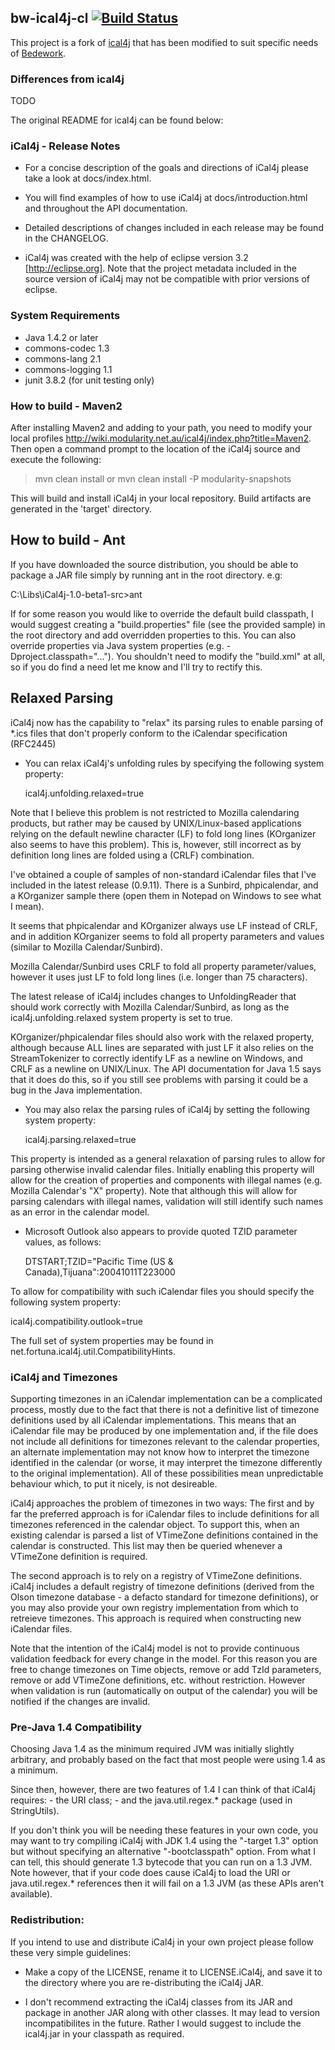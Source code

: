 ## bw-ical4j-cl [![Build Status](https://travis-ci.org/Bedework/bw-ical4j-cl.svg)](https://travis-ci.org/Bedework/bw-ical4j-cl)

This project is a fork of [ical4j](https://github.com/ical4j/ical4j) that has been modified to suit specific needs of [Bedework](https://www.apereo.org/projects/bedework).

### Differences from ical4j

TODO

The original README for ical4j can be found below:

### iCal4j - Release Notes


 - For a concise description of the goals and directions of iCal4j please
 take a look at docs/index.html.

 - You will find examples of how to use iCal4j at docs/introduction.html
 and throughout the API documentation.

 - Detailed descriptions of changes included in each release may be found
 in the CHANGELOG.
 
 - iCal4j was created with the help of eclipse version 3.2 [http://eclipse.org].
 Note that the project metadata included in the source version of iCal4j may not
 be compatible with prior versions of eclipse.


### System Requirements

 - Java 1.4.2 or later
 - commons-codec 1.3
 - commons-lang 2.1
 - commons-logging 1.1
 - junit 3.8.2 (for unit testing only)

### How to build - Maven2

 After installing Maven2 and adding to your path, you need to modify your local
 profiles http://wiki.modularity.net.au/ical4j/index.php?title=Maven2. Then 
 open a command prompt to the location of the iCal4j source and execute the following:
 
> mvn clean install
  or
> mvn clean install -P modularity-snapshots
 
 This will build and install iCal4j in your local repository. Build artifacts
 are generated in the 'target' directory.

## How to build - Ant
 
 If you have downloaded the source distribution, you should be able to package a JAR
 file simply by running ant in the root directory. e.g:
 
   C:\Libs\iCal4j-1.0-beta1-src\>ant
 
 If for some reason you would like to override the default build classpath, I would
 suggest creating a "build.properties" file (see the provided sample) in the root directory
 and add overridden properties to this. You can also override properties via Java system
 properties (e.g. -Dproject.classpath="..."). You shouldn't need to modify the "build.xml" at all,
 so if you do find a need let me know and I'll try to rectify this.
 
## Relaxed Parsing

 iCal4j now has the capability to "relax" its parsing rules to enable parsing of
 *.ics files that don't properly conform to the iCalendar specification (RFC2445)
 
 - You can relax iCal4j's unfolding rules by specifying the following system property:
 
    ical4j.unfolding.relaxed=true
 
 Note that I believe this problem is not restricted to Mozilla calendaring
 products, but rather may be caused by UNIX/Linux-based applications relying on the
 default newline character (LF) to fold long lines (KOrganizer also seems to have this
 problem). This is, however, still incorrect as by definition long lines are folded
 using a (CRLF) combination.
 
 I've obtained a couple of samples of non-standard iCalendar files that I've included
 in the latest release (0.9.11). There is a Sunbird, phpicalendar, and a KOrganizer
 sample there (open them in Notepad on Windows to see what I mean).

 It seems that phpicalendar and KOrganizer always use LF instead of CRLF, and in
 addition KOrganizer seems to fold all property parameters and values (similar to
 Mozilla Calendar/Sunbird).

 Mozilla Calendar/Sunbird uses CRLF to fold all property parameter/values, however it
 uses just LF to fold long lines (i.e. longer than 75 characters).

 The latest release of iCal4j includes changes to UnfoldingReader that should work
 correctly with Mozilla Calendar/Sunbird, as long as the ical4j.unfolding.relaxed
 system property is set to true.

 KOrganizer/phpicalendar files should also work with the relaxed property, although
 because ALL lines are separated with just LF it also relies on the StreamTokenizer to
 correctly identify LF as a newline on Windows, and CRLF as a newline on UNIX/Linux. The
 API documentation for Java 1.5 says that it does do this, so if you still see problems
 with parsing it could be a bug in the Java implementation.
 
 
 - You may also relax the parsing rules of iCal4j by setting the following system property:
 
     ical4j.parsing.relaxed=true
 
 This property is intended as a general relaxation of parsing rules to allow for parsing
 otherwise invalid calendar files. Initially enabling this property will allow for the
 creation of properties and components with illegal names (e.g. Mozilla Calendar's "X"
 property). Note that although this will allow for parsing calendars with illegal names,
 validation will still identify such names as an error in the calendar model.


 - Microsoft Outlook also appears to provide quoted TZID parameter values, as follows:
 
   DTSTART;TZID="Pacific Time (US & Canada),Tijuana":20041011T223000
 
 To allow for compatibility with such iCalendar files you should specify the
 following system property:
 
   ical4j.compatibility.outlook=true
 
 The full set of system properties may be found in
 net.fortuna.ical4j.util.CompatibilityHints.


### iCal4j and Timezones

 Supporting timezones in an iCalendar implementation can be a complicated process,
 mostly due to the fact that there is not a definitive list of timezone definitions
 used by all iCalendar implementations. This means that an iCalendar file may be
 produced by one implementation and, if the file does not include all definitions
 for timezones relevant to the calendar properties, an alternate implementation
 may not know how to interpret the timezone identified in the calendar (or worse,
 it may interpret the timezone differently to the original implementation). All
 of these possibilities mean unpredictable behaviour which, to put it nicely, is
 not desireable.
 
 iCal4j approaches the problem of timezones in two ways: The first and by far the
 preferred approach is for iCalendar files to include definitions for all timezones
 referenced in the calendar object. To support this, when an existing calendar is
 parsed a list of VTimeZone definitions contained in the calendar is constructed.
 This list may then be queried whenever a VTimeZone definition is required.
 
 The second approach is to rely on a registry of VTimeZone definitions. iCal4j
 includes a default registry of timezone definitions (derived from the Olson timezone
 database - a defacto standard for timezone definitions), or you may also provide your
 own registry implementation from which to retreieve timezones. This approach is
 required when constructing new iCalendar files.
 
 Note that the intention of the iCal4j model is not to provide continuous validation
 feedback for every change in the model. For this reason you are free to change
 timezones on Time objects, remove or add TzId parameters, remove or add VTimeZone
 definitions, etc. without restriction. However when validation is run (automatically
 on output of the calendar) you will be notified if the changes are invalid.
 

### Pre-Java 1.4 Compatibility

 Choosing Java 1.4 as the minimum required JVM was initially slightly arbitrary, and
 probably based on the fact that most people were using 1.4 as a minimum.

 Since then, however, there are two features of 1.4 I can think of that iCal4j requires:
 	- the URI class;
 	- and the java.util.regex.* package (used in StringUtils).

 If you don't think you will be needing these features in your own code, you may want to
 try compiling iCal4j with JDK 1.4 using the "-target 1.3" option but without specifying
 an alternative "-bootclasspath" option. From what I can tell, this should generate 1.3
 bytecode that you can run on a 1.3 JVM. Note however, that if your code does cause
 iCal4j to load the URI or java.util.regex.* references then it will fail on a 1.3 JVM
 (as these APIs aren't available).

 
### Redistribution:

If you intend to use and distribute iCal4j in your own project please
follow these very simple guidelines:
 
 - Make a copy of the LICENSE, rename it to LICENSE.iCal4j, and save
 it to the directory where you are re-distributing the iCal4j JAR.
 
 - I don't recommend extracting the iCal4j classes from its JAR and package
 in another JAR along with other classes. It may lead to version incompatibilites
 in the future. Rather I would suggest to include the ical4j.jar in your classpath
 as required.
